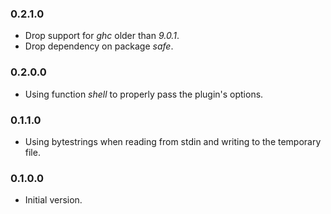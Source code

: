 ### 0.2.1.0

- Drop support for *ghc* older than *9.0.1*.
- Drop dependency on package *safe*.

### 0.2.0.0

- Using function *shell* to properly pass the plugin's options.

### 0.1.1.0

- Using bytestrings when reading from stdin and writing to the temporary file.

### 0.1.0.0

- Initial version.

